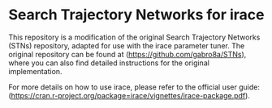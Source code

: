 # Search Trajectory Networks for irace

This repository is a modification of the original Search Trajectory Networks (STNs) repository, adapted for use with the irace parameter tuner. The original repository can be found at (https://github.com/gabro8a/STNs), where you can also find detailed instructions for the original implementation.

For more details on how to use irace, please refer to the official user guide: (https://cran.r-project.org/package=irace/vignettes/irace-package.pdf).